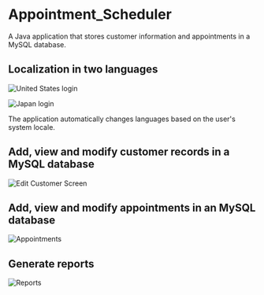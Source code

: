 # Appointment_Scheduler

A Java application that stores customer information and appointments in a MySQL database.  

## Localization in two languages

![United States login](https://i.imgur.com/BUZMkz7.png)

![Japan login](https://i.imgur.com/S3psNuI.png)

The application automatically changes languages based on the user's system locale.

## Add, view and modify customer records in a MySQL database

![Edit Customer Screen](https://i.imgur.com/lO11X35.png)

## Add, view and modify appointments in an MySQL database

![Appointments](https://i.imgur.com/SiNLLPt.png)

## Generate reports

![Reports](https://i.imgur.com/k6OtUWC.png)
